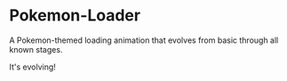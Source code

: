 # Pokemon-Loader
A Pokemon-themed loading animation that evolves from basic through all known stages.

It's evolving!
